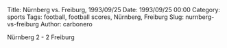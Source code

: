 Title: Nürnberg vs. Freiburg, 1993/09/25
Date: 1993/09/25 00:00
Category: sports
Tags: football, football scores, Nürnberg, Freiburg
Slug: nurnberg-vs-freiburg
Author: carbonero


Nürnberg 2 - 2 Freiburg
